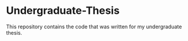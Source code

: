 # Undergraduate-Thesis
This repository contains the code that was written for my undergraduate thesis.
